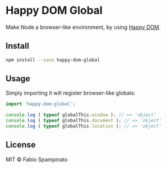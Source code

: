 # Happy DOM Global

Make Node a browser-like environment, by using [Happy DOM](https://github.com/capricorn86/happy-dom).

## Install

```sh
npm install --save happy-dom-global
```

## Usage

Simply importing it will register browser-like globals:

```ts
import 'happy-dom-global';

console.log ( typeof globalThis.window ); // => 'object'
console.log ( typeof globalThis.document ); // => 'object'
console.log ( typeof globalThis.location ); // => 'object'
```

## License

MIT © Fabio Spampinato
